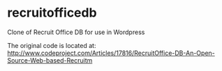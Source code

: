 recruitofficedb
===============

Clone of Recruit Office DB for use in Wordpress

The original code is located at:
http://www.codeproject.com/Articles/17816/RecruitOffice-DB-An-Open-Source-Web-based-Recruitm


